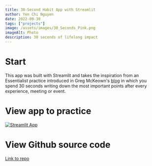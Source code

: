 ```yaml
---
title: 30-Second Habit App with Streamlit
author: Yen Chi Nguyen
date: 2022-09-30
tags: ["projects"]
image: /assets/images/30_Seconds_Pink.png
imageAlt: Photo
description: 30 seconds of lifelong impact
---
```

# Start
This app was built with Streamlit and takes the inspiration from an Essentialist practice introduced in Greg McKeown's [blog](https://gregmckeown.com/30-second-habit-lifelong-impact/) 
in which you spend 30 seconds writing down the most 
important points after every experience, meeting or event. 

# View app to practice
[![Streamlit App](https://static.streamlit.io/badges/streamlit_badge_black_white.svg)](https://nguyenyenchi-30-second-habit-app-app-yxyi4j.streamlitapp.com/)


# View Github source code
[Link to repo](https://github.com/nguyenyenchi/30-Second-Habit-App)

